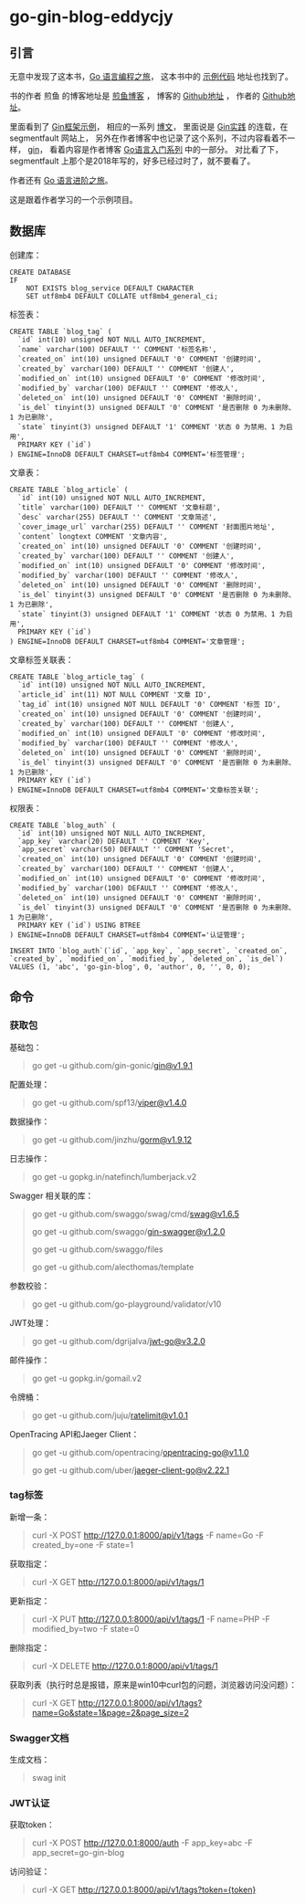 # go-gin-blog-eddycjy

## 引言

无意中发现了这本书，[Go 语言编程之旅](https://golang2.eddycjy.com/)，
这本书中的 [示例代码](https://github.com/go-programming-tour-book) 地址也找到了。

书的作者 煎鱼 的博客地址是 [煎鱼博客](https://eddycjy.com/) ，
博客的 [Github地址](https://github.com/eddycjy/blog) ，
作者的 [Github地址](https://github.com/eddycjy)。

里面看到了 [Gin框架示例](https://github.com/eddycjy/go-gin-example)，
相应的一系列 [博文](https://github.com/EDDYCJY/go-gin-example/blob/master/README_ZH.md)，
里面说是 [Gin实践](https://segmentfault.com/a/1190000013297625) 的连载，在 segmentfault 网站上，
另外在作者博客中也记录了这个系列，不过内容看着不一样， [gin](https://eddycjy.com/tags/gin/)，
看着内容是作者博客 [Go语言入门系列](https://eddycjy.com/go-categories/) 中的一部分。
对比看了下，segmentfault 上那个是2018年写的，好多已经过时了，就不要看了。

作者还有 [Go 语言进阶之旅](https://golang1.eddycjy.com/)。

这是跟着作者学习的一个示例项目。

## 数据库

创建库：
```
CREATE DATABASE
IF
	NOT EXISTS blog_service DEFAULT CHARACTER 
	SET utf8mb4 DEFAULT COLLATE utf8mb4_general_ci;
```

标签表：
```
CREATE TABLE `blog_tag` (
  `id` int(10) unsigned NOT NULL AUTO_INCREMENT,
  `name` varchar(100) DEFAULT '' COMMENT '标签名称',
  `created_on` int(10) unsigned DEFAULT '0' COMMENT '创建时间',
  `created_by` varchar(100) DEFAULT '' COMMENT '创建人',
  `modified_on` int(10) unsigned DEFAULT '0' COMMENT '修改时间',
  `modified_by` varchar(100) DEFAULT '' COMMENT '修改人',
  `deleted_on` int(10) unsigned DEFAULT '0' COMMENT '删除时间',
  `is_del` tinyint(3) unsigned DEFAULT '0' COMMENT '是否删除 0 为未删除、1 为已删除',
  `state` tinyint(3) unsigned DEFAULT '1' COMMENT '状态 0 为禁用、1 为启用',
  PRIMARY KEY (`id`)
) ENGINE=InnoDB DEFAULT CHARSET=utf8mb4 COMMENT='标签管理';
```

文章表：
```
CREATE TABLE `blog_article` (
  `id` int(10) unsigned NOT NULL AUTO_INCREMENT,
  `title` varchar(100) DEFAULT '' COMMENT '文章标题',
  `desc` varchar(255) DEFAULT '' COMMENT '文章简述',
  `cover_image_url` varchar(255) DEFAULT '' COMMENT '封面图片地址',
  `content` longtext COMMENT '文章内容',
  `created_on` int(10) unsigned DEFAULT '0' COMMENT '创建时间',
  `created_by` varchar(100) DEFAULT '' COMMENT '创建人',
  `modified_on` int(10) unsigned DEFAULT '0' COMMENT '修改时间',
  `modified_by` varchar(100) DEFAULT '' COMMENT '修改人',
  `deleted_on` int(10) unsigned DEFAULT '0' COMMENT '删除时间',
  `is_del` tinyint(3) unsigned DEFAULT '0' COMMENT '是否删除 0 为未删除、1 为已删除',
  `state` tinyint(3) unsigned DEFAULT '1' COMMENT '状态 0 为禁用、1 为启用',
  PRIMARY KEY (`id`)
) ENGINE=InnoDB DEFAULT CHARSET=utf8mb4 COMMENT='文章管理';
```

文章标签关联表：
```
CREATE TABLE `blog_article_tag` (
  `id` int(10) unsigned NOT NULL AUTO_INCREMENT,
  `article_id` int(11) NOT NULL COMMENT '文章 ID',
  `tag_id` int(10) unsigned NOT NULL DEFAULT '0' COMMENT '标签 ID',
  `created_on` int(10) unsigned DEFAULT '0' COMMENT '创建时间',
  `created_by` varchar(100) DEFAULT '' COMMENT '创建人',
  `modified_on` int(10) unsigned DEFAULT '0' COMMENT '修改时间',
  `modified_by` varchar(100) DEFAULT '' COMMENT '修改人',
  `deleted_on` int(10) unsigned DEFAULT '0' COMMENT '删除时间',
  `is_del` tinyint(3) unsigned DEFAULT '0' COMMENT '是否删除 0 为未删除、1 为已删除',
  PRIMARY KEY (`id`)
) ENGINE=InnoDB DEFAULT CHARSET=utf8mb4 COMMENT='文章标签关联';
```

权限表：
```
CREATE TABLE `blog_auth` (
  `id` int(10) unsigned NOT NULL AUTO_INCREMENT,
  `app_key` varchar(20) DEFAULT '' COMMENT 'Key',
  `app_secret` varchar(50) DEFAULT '' COMMENT 'Secret',
  `created_on` int(10) unsigned DEFAULT '0' COMMENT '创建时间',
  `created_by` varchar(100) DEFAULT '' COMMENT '创建人',
  `modified_on` int(10) unsigned DEFAULT '0' COMMENT '修改时间',
  `modified_by` varchar(100) DEFAULT '' COMMENT '修改人',
  `deleted_on` int(10) unsigned DEFAULT '0' COMMENT '删除时间',
  `is_del` tinyint(3) unsigned DEFAULT '0' COMMENT '是否删除 0 为未删除、1 为已删除',
  PRIMARY KEY (`id`) USING BTREE
) ENGINE=InnoDB DEFAULT CHARSET=utf8mb4 COMMENT='认证管理';

INSERT INTO `blog_auth`(`id`, `app_key`, `app_secret`, `created_on`, `created_by`, `modified_on`, `modified_by`, `deleted_on`, `is_del`) VALUES (1, 'abc', 'go-gin-blog', 0, 'author', 0, '', 0, 0);
```

## 命令

### 获取包

基础包：
> go get -u github.com/gin-gonic/gin@v1.9.1

配置处理：
> go get -u github.com/spf13/viper@v1.4.0

数据操作：
> go get -u github.com/jinzhu/gorm@v1.9.12

日志操作：
> go get -u gopkg.in/natefinch/lumberjack.v2

Swagger 相关联的库：
> go get -u github.com/swaggo/swag/cmd/swag@v1.6.5
>
> go get -u github.com/swaggo/gin-swagger@v1.2.0 
>
> go get -u github.com/swaggo/files
>
> go get -u github.com/alecthomas/template

参数校验：
> go get -u github.com/go-playground/validator/v10

JWT处理：
> go get -u github.com/dgrijalva/jwt-go@v3.2.0

邮件操作：
> go get -u gopkg.in/gomail.v2

令牌桶：
> go get -u github.com/juju/ratelimit@v1.0.1

OpenTracing API和Jaeger Client：
> go get -u github.com/opentracing/opentracing-go@v1.1.0
> 
> go get -u github.com/uber/jaeger-client-go@v2.22.1




### tag标签

新增一条：
> curl -X POST http://127.0.0.1:8000/api/v1/tags -F name=Go -F created_by=one -F state=1

获取指定：
> curl -X GET http://127.0.0.1:8000/api/v1/tags/1

更新指定：
> curl -X PUT http://127.0.0.1:8000/api/v1/tags/1 -F name=PHP -F modified_by=two -F state=0

删除指定：
> curl -X DELETE  http://127.0.0.1:8000/api/v1/tags/1

获取列表（执行时总是报错，原来是win10中curl包的问题，浏览器访问没问题）：
> curl -X GET http://127.0.0.1:8000/api/v1/tags?name=Go&state=1&page=2&page_size=2

### Swagger文档

生成文档：
> swag init

### JWT认证

获取token：
> curl -X POST http://127.0.0.1:8000/auth  -F app_key=abc  -F app_secret=go-gin-blog

访问验证：
> curl -X GET http://127.0.0.1:8000/api/v1/tags?token={token}


